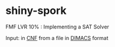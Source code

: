 # shiny-spork
FMF LVR 10% : Implementing a SAT Solver

Input: in <a href='https://en.wikipedia.org/wiki/Conjunctive_normal_form'>CNF</a> from a file in <a href='http://www.satcompetition.org/2009/format-benchmarks2009.html'>DIMACS</a> format
